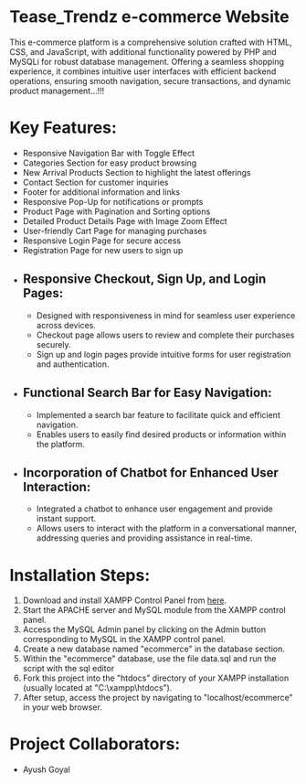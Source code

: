 <h1>Tease_Trendz e-commerce Website</h1>
<p>This e-commerce platform is a comprehensive solution crafted with HTML, CSS, and JavaScript, with additional functionality powered by PHP and MySQLi for robust database management. Offering a seamless shopping experience, it combines intuitive user interfaces with efficient backend operations, ensuring smooth navigation, secure transactions, and dynamic product management...!!!</p>
<h1>Key Features:</h1>
<ul>
  <li>Responsive Navigation Bar with Toggle Effect</li>
<li>Categories Section for easy product browsing</li>
<li>New Arrival Products Section to highlight the latest offerings</li>
<li>Contact Section for customer inquiries</li>
<li>Footer for additional information and links</li>
<li>Responsive Pop-Up for notifications or prompts</li>
<li>Product Page with Pagination and Sorting options</li>
<li>Detailed Product Details Page with Image Zoom Effect</li>
<li>User-friendly Cart Page for managing purchases</li>
<li>Responsive Login Page for secure access</li>
<li>Registration Page for new users to sign up</li>
<li>
      <h2>Responsive Checkout, Sign Up, and Login Pages:</h2>
      <ul>
        <li>Designed with responsiveness in mind for seamless user experience across devices.</li>
        <li>Checkout page allows users to review and complete their purchases securely.</li>
        <li>Sign up and login pages provide intuitive forms for user registration and authentication.</li>
      </ul>
    </li>
    <li>
      <h2>Functional Search Bar for Easy Navigation:</h2>
      <ul>
        <li>Implemented a search bar feature to facilitate quick and efficient navigation.</li>
        <li>Enables users to easily find desired products or information within the platform.</li>
      </ul>
    </li>
    <li>
      <h2>Incorporation of Chatbot for Enhanced User Interaction:</h2>
      <ul>
        <li>Integrated a chatbot to enhance user engagement and provide instant support.</li>
        <li>Allows users to interact with the platform in a conversational manner, addressing queries and providing assistance in real-time.</li>
      </ul>
    </li>

</ul>
  <h1>Installation Steps:</h1>
  <ol>
    <li>Download and install XAMPP Control Panel from <a href="https://www.apachefriends.org/">here</a>.</li>
    <li>Start the APACHE server and MySQL module from the XAMPP control panel.</li>
    <li>Access the MySQL Admin panel by clicking on the Admin button corresponding to MySQL in the XAMPP control panel.</li>
    <li>Create a new database named "ecommerce" in the database section.</li>
    <li>Within the "ecommerce" database, use the file data.sql and run the script with the sql editor</li>
    <li>Fork this project into the "htdocs" directory of your XAMPP installation (usually located at "C:\xampp\htdocs").</li>
    <li>After setup, access the project by navigating to "localhost/ecommerce" in your web browser.</li>
  </ol>
<h1>Project Collaborators:</h1>
  <ul>
    <li> Ayush Goyal </li>

  </ul>
